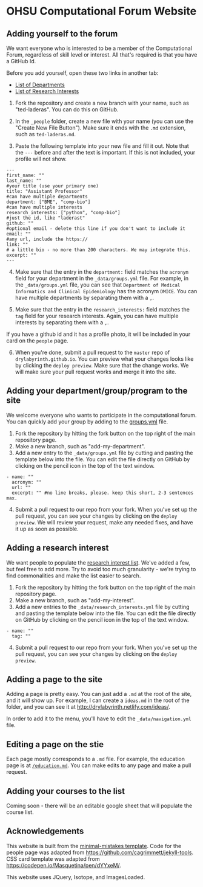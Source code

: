 # OHSU Computational Forum Website

## Adding yourself to the forum

We want everyone who is interested to be a member of the Computational Forum, regardless of skill level or interest. All that's required is that you have a GitHub Id.

Before you add yourself, open these two links in another tab:

- [List of Departments](https://github.com/drylabyrinth/drylabyrinth.github.io/blob/master/_data/groups.yml)  
- [List of Research Interests](https://github.com/drylabyrinth/drylabyrinth.github.io/blob/master/_data/research_interests.yml)

1. Fork the repository and create a new branch with your name, such as "ted-laderas". You can do this on GitHub.

2. In the `_people` folder, create a new file with your name (you can use the "Create New File Button"). Make sure it ends with the `.md` extension, such as `ted-laderas.md`.

3. Paste the following template into your new file and fill it out. Note that the `---` before and after the text is important. If this is not included, your profile will not show.

```
---
first_name: ""      
last_name: ""  
#your title (use your primary one)
title: "Assistant Professor" 
#can have multiple departments
department: ["BME", "comp-bio"]   
#can have multiple interests 
research_interests: ["python", "comp-bio"]  
#just the id, like "laderast"
github: ""
#optional email - delete this line if you don't want to include it
email: ""
#any url, include the https:// 
link: ""   
# a little bio - no more than 200 characters. We may integrate this.
excerpt: "" 
---
```
4. Make sure that the entry in the `department:` field matches the `acronym` field for your department in the `_data/groups.yml` file. For example, in the `_data/groups.yml` file, you can see that `Department of Medical Informatics and Clinical Epidemiology` has the acronym `DMICE`. You can have multiple departments by separating them with a `,`.

5. Make sure that the entry in the `research_interests:` field matches the `tag` field for your research interests. Again, you can have multiple interests by separating them with a `,`.

If you have a github id and it has a profile photo, it will be included in your card on the `people` page. 

6. When you're done, submit a pull request to the `master` repo of `drylabyrinth.github.io`. You can preview what your changes looks like by clicking the `deploy preview`. Make sure that the change works. We will make sure your pull request works and merge it into the site.

## Adding your department/group/program to the site

We welcome everyone who wants to participate in the computational forum. You can quickly add your group by adding to the [groups.yml](https://github.com/drylabyrinth/drylabyrinth.github.io/blob/master/_data/groups.yml) file.

1. Fork the repository by hitting the fork button on the top right of the main repository page.
2. Make a new branch, such as "add-my-department".
3. Add a new entry to the `_data/groups.yml` file by cutting and pasting the template below into the file. You can edit the file directly on GitHub by clicking on the pencil icon in the top of the text window.

```
- name: ""
  acronym: ""
  url: ""
  excerpt: "" #no line breaks, please. keep this short, 2-3 sentences max.
```
4. Submit a pull request to our repo from your fork. When you've set up the pull request, you can see your changes by clicking on the `deploy preview`. We will review your request, make any needed fixes, and have it up as soon as possible.

## Adding a research interest

We want people to populate the [research interest list](https://github.com/drylabyrinth/drylabyrinth.github.io/blob/master/_data/research_interests.yml). We've added a few, but feel free to add more. Try to avoid too much granularity - we're trying to find commonalities and make the list easier to search.

1. Fork the repository by hitting the fork button on the top right of the main repository page.
2. Make a new branch, such as "add-my-interest".
3. Add a new entries to the `_data/research_interests.yml` file by cutting and pasting the template below into the file. You can edit the file directly on GitHub by clicking on the pencil icon in the top of the text window.

```
- name: ""
  tag: ""
```

4. Submit a pull request to our repo from your fork. When you've set up the pull request, you can see your changes by clicking on the `deploy preview`. 

## Adding a page to the site

Adding a page is pretty easy. You can just add a `.md` at the root of the site, and it will show up. For example, I can create a `ideas.md` in the root of the folder, and you can see it at http://drylabyrinth.netlify.com/ideas/.

In order to add it to the menu, you'll have to edit the `_data/navigation.yml` file. 

## Editing a page on the stie

Each page mostly corresponds to a `.md` file. For example, the education page is at [`/education.md`](https://github.com/drylabyrinth/drylabyrinth.github.io/blob/master/education.md). You can make edits to any page and make a pull request. 

## Adding your courses to the list

Coming soon - there will be an editable google sheet that will populate the course list.

## Acknowledgements

This website is built from the [minimal-mistakes template](https://mmistakes.github.io/minimal-mistakes/). Code for the people page was adapted from https://github.com/cagrimmett/jekyll-tools. CSS card template was adapted from https://codepen.io/Masquetina/pen/dYYxeM/. 

This website uses JQuery, Isotope, and ImagesLoaded.

